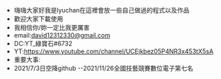 - 嗨嗨大家好我是lyuchan在這裡會放一些自己做過的程式以及作品
- 歡迎大家下載使用
- 我相信你/妳一定比我更厲害
- email:david12312330@gmail.com
- DC:YT_綠寶石#6732
- YT:https://www.youtube.com/channel/UCEjkbez05P4NR3x453tX5sA
- 重要大事:
- 2021/7/3日空降github
--2021/11/26全國技藝競賽數位電子第七名
